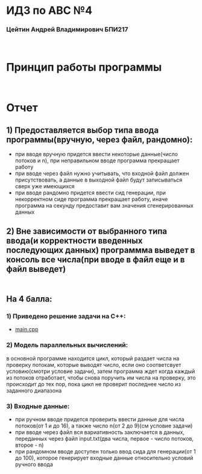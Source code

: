 # ИДЗ по АВС №4
### Цейтин Андрей Владимирович БПИ217
# <br> Принцип работы программы
# <br> Отчет
## 1) Предоставляется выбор типа ввода программы(вручную, через файл, рандомно):
* при вводе вручную придется ввести некоторые данные(число потоков и n), при неправильном вводе программа прекращает работу
* при вводе через файл нужно учитывать, что входной файл должен присутствовать, а данные в выходной файл будут записываться сверх уже имеющихся
* при вводе рандомно придется ввести сид генерации, при некорректном сиде программа прекращает работу, иначе программа на секунду предоставит вам значения сгенерированных данных
## 2) Вне зависимости от выбранного типа ввода(и корректности введенных последующих данных) программма выведет в консоль все числа(при вводе в файл еще и в файл выведет)
## <br> На 4 балла:
### 1) Приведено решение задачи на C++:
* [main.cpp](https://github.com/CehhGhost/ABC4/blob/main/main.cpp)
### 2) Модель параллельных вычислений:
в основной программе находится цикл, который раздает числа на проверку потокам, которые выводят число, если оно соответсвует условию(смотри условие задачи), затем программа ждет когда каждый из потоков отработает, чтобы снова поручить им числа на проверку, это происходит до тех пор, пока цикл не проверит последнее число из заданного диапазона
### 3) Входные данные:
* при ручном вводе придется проверить ввести данные для числа потоков(от 1 и до 16), а также число n(от 2 до 9)(см условие задачи)
* при вводе через файл вся вариативность заключается в данных, переданных через файл input.txt(два числа, первое - число потоков, второе - n)
* при рандомном вводе доступен только ввод сида для генерации(от 1 до 100), которое генерирует входные данные относительно условий ручного ввода
